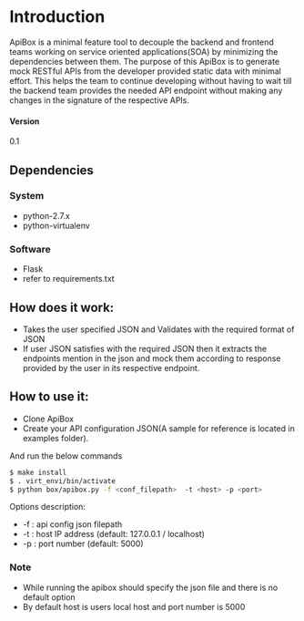 # Introduction
ApiBox is a  minimal feature tool to decouple the backend and frontend teams working on service oriented applications(SOA) by minimizing the dependencies between them. The purpose of this ApiBox is to generate mock RESTful APIs from the developer provided static data with minimal effort. This helps the team to continue developing without having to wait till the backend team provides the needed API endpoint without making any changes in the signature of the respective APIs.

#### Version
0.1

## Dependencies
### System
- python-2.7.x
- python-virtualenv

### Software
- Flask
- refer to requirements.txt

## How does it work:
- Takes the user specified JSON and Validates with the required format of JSON
- If user JSON satisfies with the required JSON then it extracts the endpoints mention in the json and mock them according to response provided by the user in its respective endpoint.

## How to use it:
- Clone ApiBox
- Create your API configuration JSON(A sample for reference is located in examples folder).

And run the below commands

```sh
$ make install
$ . virt_envi/bin/activate
$ python box/apibox.py -f <conf_filepath>  -t <host> -p <port> 
```
Options description:
* -f : api config json filepath
* -t : host IP address (default: 127.0.0.1 / localhost)
* -p : port number (default: 5000)

### Note
- While running the apibox should specify the json file and there is no default option 
- By default host is users local host and port number is 5000


